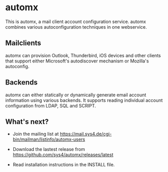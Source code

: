 # automx

This is automx, a mail client account configuration service. automx combines
various autoconfiguration techniques in one webservice.

## Mailclients
automx can provision Outlook, Thunderbird, iOS devices and other clients that
support either Microsoft's autodiscover mechanism or Mozilla's autoconfig.

## Backends
automx can either statically or dynamically generate email account information
using various backends. It supports reading individual account configuration
from LDAP, SQL and SCRIPT.

## What's next?

- Join the mailing list at https://mail.sys4.de/cgi-bin/mailman/listinfo/automx-users

- Download the lastest release from https://github.com/sys4/automx/releases/latest

- Read installation instructions in the INSTALL file.
